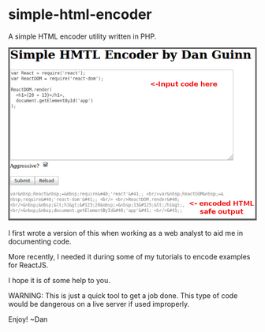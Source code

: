 # simple-html-encoder
A simple HTML encoder utility written in PHP.

![Preview](/preview.png?raw=true "Preview")

I first wrote a version of this when working as a web analyst to aid me in documenting code.

More recently, I needed it during some of my tutorials to encode examples for ReactJS.

I hope it is of some help to you.

WARNING: This is just a quick tool to get a job done.
This type of code would be dangerous on a live server if used improperly.

Enjoy!
~Dan

